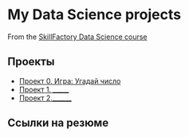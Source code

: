 # My Data Science projects

From the [SkillFactory Data Science course]()

## Проекты

* [Проект 0. Игра: Угадай число]()
* [Проект 1. _____]()
* [Проект 2.______]()

## Ссылки на резюме 